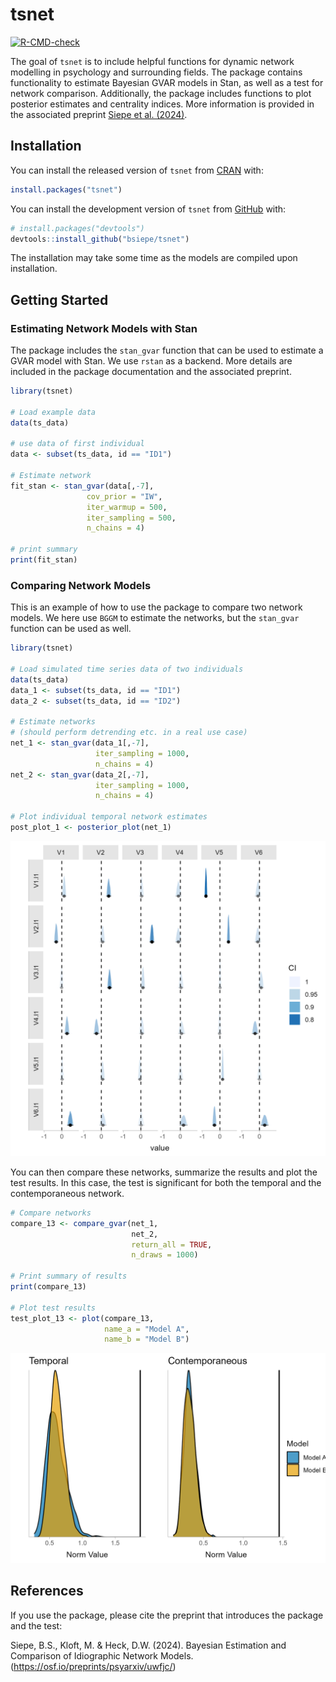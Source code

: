 
<!-- README.md is generated from README.Rmd. Please edit that file -->

# tsnet

<!-- badges: start -->

[![R-CMD-check](https://github.com/bsiepe/tsnet/actions/workflows/R-CMD-check.yaml/badge.svg)](https://github.com/bsiepe/tsnet/actions/workflows/R-CMD-check.yaml)
<!-- badges: end -->

The goal of `tsnet` is to include helpful functions for dynamic network
modelling in psychology and surrounding fields. The package contains
functionality to estimate Bayesian GVAR models in Stan, as well as a
test for network comparison. Additionally, the package includes
functions to plot posterior estimates and centrality indices. More
information is provided in the associated preprint [Siepe et
al. (2024)](https://osf.io/preprints/psyarxiv/uwfjc/).

## Installation

You can install the released version of `tsnet` from
[CRAN](https://CRAN.R-project.org) with:

``` r
install.packages("tsnet")
```

You can install the development version of `tsnet` from
[GitHub](https://github.com/bsiepe/tsnet) with:

``` r
# install.packages("devtools")
devtools::install_github("bsiepe/tsnet")
```

The installation may take some time as the models are compiled upon
installation.

## Getting Started

### Estimating Network Models with Stan

The package includes the `stan_gvar` function that can be used to
estimate a GVAR model with Stan. We use `rstan` as a backend. More
details are included in the package documentation and the associated
preprint.

``` r
library(tsnet)

# Load example data
data(ts_data)

# use data of first individual
data <- subset(ts_data, id == "ID1")

# Estimate network
fit_stan <- stan_gvar(data[,-7],
                 cov_prior = "IW",
                 iter_warmup = 500,
                 iter_sampling = 500,
                 n_chains = 4)

# print summary
print(fit_stan)
```

### Comparing Network Models

This is an example of how to use the package to compare two network
models. We here use `BGGM` to estimate the networks, but the `stan_gvar`
function can be used as well.

``` r
library(tsnet)

# Load simulated time series data of two individuals
data(ts_data)
data_1 <- subset(ts_data, id == "ID1")
data_2 <- subset(ts_data, id == "ID2")

# Estimate networks
# (should perform detrending etc. in a real use case)
net_1 <- stan_gvar(data_1[,-7],
                   iter_sampling = 1000,
                   n_chains = 4)
net_2 <- stan_gvar(data_2[,-7],
                   iter_sampling = 1000,
                   n_chains = 4)

# Plot individual temporal network estimates
post_plot_1 <- posterior_plot(net_1)
```

![](man/figures/post_plot_example_tsnet.png)

You can then compare these networks, summarize the results and plot the
test results. In this case, the test is significant for both the
temporal and the contemporaneous network.

``` r
# Compare networks
compare_13 <- compare_gvar(net_1, 
                           net_2,
                           return_all = TRUE,
                           n_draws = 1000)

# Print summary of results
print(compare_13)

# Plot test results
test_plot_13 <- plot(compare_13,
                     name_a = "Model A",
                     name_b = "Model B")
```

![](man/figures/test_plot_example.png)

## References

If you use the package, please cite the preprint that introduces the
package and the test:

Siepe, B.S., Kloft, M. & Heck, D.W. (2024). Bayesian Estimation and
Comparison of Idiographic Network Models.
(<https://osf.io/preprints/psyarxiv/uwfjc/>)
